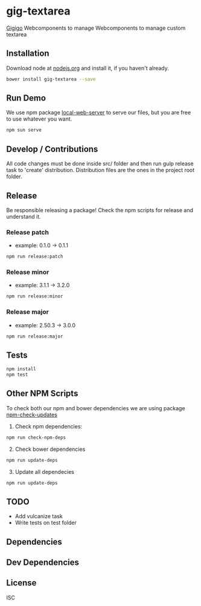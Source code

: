 # gig-textarea
[Gigigo](http://www.gigigo.com/app/en/home) Webcomponents to manage Webcomponents to manage custom textarea

## Installation

Download node at [nodejs.org](http://nodejs.org) and install it, if you haven't already.

```sh
bower install gig-textarea --save
```

## Run Demo

We use npm package [local-web-server](https://www.npmjs.com/package/local-web-server) to serve our files, but you are free to use whatever you want.

```sh
npm sun serve
```

## Develop / Contributions

All code changes must be done inside src/ folder and then run gulp release task to 'create' distribution.
Distribution files are the ones in the project root folder.

## Release

Be responsible releasing a package! Check the npm scripts for release and understand it.

### Release patch
- example: 0.1.0 -> 0.1.1

```sh
npm run release:patch
```

### Release minor
- example: 3.1.1 -> 3.2.0

```sh
npm run release:minor
```

### Release major
- example: 2.50.3 -> 3.0.0

```sh
npm run release:major
```

## Tests

```sh
npm install
npm test
```

## Other NPM Scripts

To check both our npm and bower dependencies we are using package [npm-check-updates](https://www.npmjs.com/package/npm-check-updates)

1. Check npm dependencies:

```sh
npm run check-npm-deps
```

2. Check bower dependencies

```sh
npm run update-deps
```

3. Update all dependecies

```sh
npm run update-deps
```

## TODO
- Add vulcanize task
- Write tests on test folder

## Dependencies

## Dev Dependencies

## License

ISC
